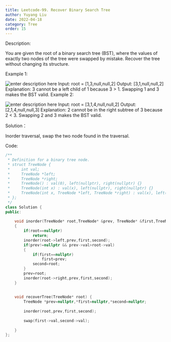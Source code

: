 ```yaml
---
title: Leetcode-99. Recover Binary Search Tree
author: Yuyang Liu
date: 2022-04-18
category: Tree
order: 15
---
```


Description:

You are given the root of a binary search tree (BST), where the values of exactly two nodes of the tree were swapped by mistake. Recover the tree without changing its structure.

 

Example 1:

![enter description here](https://assets.leetcode.com/uploads/2020/10/28/recover1.jpg)
Input: root = [1,3,null,null,2]
Output: [3,1,null,null,2]
Explanation: 3 cannot be a left child of 1 because 3 > 1. Swapping 1 and 3 makes the BST valid.
Example 2:

![enter description here](https://assets.leetcode.com/uploads/2020/10/28/recover2.jpg)
Input: root = [3,1,4,null,null,2]
Output: [2,1,4,null,null,3]
Explanation: 2 cannot be in the right subtree of 3 because 2 < 3. Swapping 2 and 3 makes the BST valid.

Solution：

Inorder traversal, swap the two node found in the traversal.

Code: 

``` c++
/**
 * Definition for a binary tree node.
 * struct TreeNode {
 *     int val;
 *     TreeNode *left;
 *     TreeNode *right;
 *     TreeNode() : val(0), left(nullptr), right(nullptr) {}
 *     TreeNode(int x) : val(x), left(nullptr), right(nullptr) {}
 *     TreeNode(int x, TreeNode *left, TreeNode *right) : val(x), left(left), right(right) {}
 * };
 */
class Solution {
public:
    
    void inorder(TreeNode* root,TreeNode* &prev, TreeNode* &first,TreeNode* &second)
    {
        if(root==nullptr)
            return;
        inorder(root->left,prev,first,second);
        if(prev!=nullptr && prev->val>root->val)
        {
            if(first==nullptr)
                first=prev;
            second=root;
        }
        prev=root;
        inorder(root->right,prev,first,second);
    }
    
    
    void recoverTree(TreeNode* root) {
        TreeNode *prev=nullptr,*first=nullptr,*second=nullptr;
        
        inorder(root,prev,first,second);
        
        swap(first->val,second->val);
        
    }
};
```
